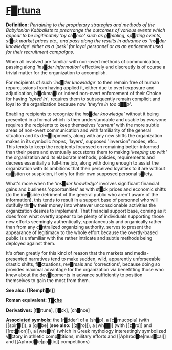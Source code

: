 # **[F█rtuna](https://en.wikipedia.org/wiki/Fortuna)**


**Definition:** *Pertaining to the proprietary strategies and methods of the Babylonian Kabbalists to prearrange the outcomes of various events which appear to be legitimately 'by ch█nce' such as g█mbling, sp█rting events, st█ck market prices etc., and pass along the results in advance as 'ins█der knowledge' either as a 'perk' for loyal personnel or as an enticement used for their recruitment campaigns.*

When all involved are familiar with non-overt methods of communication, passing along *'ins█der information'* effectively and discreetly is of course a trivial matter for the organization to accomplish.

For recipients of such *'ins█der knowledge'* to then remain free of human repurcussions from having applied it, either due to overt exposure and adjudication, bl█ckma█l or indeed non-overt enforcement of their Choice for having *'opted in'*, requires them to subsequently remain complicit and loyal to the organization because now *'they're in too d██p'*.

Enabling recipients to recognize the *ins█der knowledge'* without it being presented in a format which is then understandable and usable by *every*one requires the recipients to keep themselves *'current'* with the more subtle areas of non-overt communication and with familiarity of the general situation and its dev█lopments, along with any new shifts the organization makes in its symbolic *tropes*, 'layers', supposed 'inversion' modes, etc..  This tends to keep the recipients focussed on remaining better-informed than their peers and eventually accustoms them to making *'keeping up with'* the organization and its elaborate methods, policies, requirements and decrees essentially a full-time job, along with doing enough to assist the organization with its ambitions that their perceived loyalties to it are without qu█stion or suspicion, if only for their own supposed personal s█fety.

What's more when the *'ins█der knowledge'* involves significant financial gains and business 'opportunities' as with st█ck prices and economic shifts (to the inv█sible detriment of the general public who aren't aware of the information), this tends to result in a support base of personnel who will dutifully thr█w their money into whatever unconscionable activities the organization desires to implement.  That financial support base, coming as it does from what overtly appear to be plenty of individuals supporting those new efforts seemingly authentically, spontaneously and organically rather than from any c█ntralized organizing authority, serves to present the appearance of legitimacy to the whole effort because the overtly-based public is unfamiliar with the rather intricate and subtle methods being deployed against them.

It's often greatly for this kind of reason that the markets and media-presented narratives tend to make sudden, wild, apparently unforseeable drastic shifts, fl█ctuations, rev█rsals and 'corrections', because doing so provides maximal advantage for the organization via benefitting those who knew about the dev█lopments in advance sufficiently to position themselves to gain the most from them.


**See also: [[Remph█n]]**

**Roman equivalent:** **[T█che](https://en.wikipedia.org/wiki/Tyche)**

**Derivatives:** [f█rtune], [l█ck], [ch█nce]

**[Associated symbols](https://en.wikipedia.org/wiki/Fortuna):** the [r█dder] of a [sh█p], a [c█rnucopia] (with [[spir█l]]), a [gl█be] (**see also:** [[z█ro]]), a [wh██l] (with [[z█ro]] and [[rot█tion]]), a [wre█th] (which in Greek mythology interestingly symbolized v█ctory in athletic comp█titions, military efforts and [[Aphrod█te|mus█cal]] and [[Aphrod█te|po█tic]] competitions)

